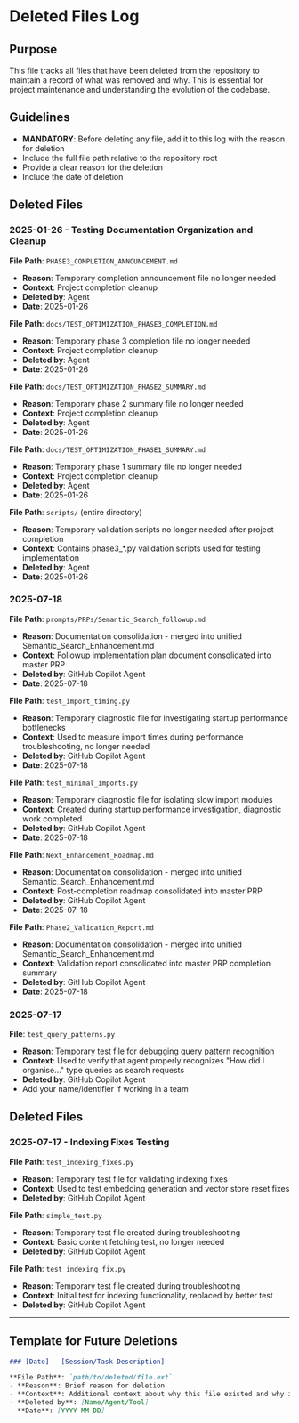 # Deleted Files Log

## Purpose
This file tracks all files that have been deleted from the repository to maintain a record of what was removed and why. This is essential for project maintenance and understanding the evolution of the codebase.

## Guidelines
- **MANDATORY**: Before deleting any file, add it to this log with the reason for deletion
- Include the full file path relative to the repository root
- Provide a clear reason for the deletion
- Include the date of deletion

## Deleted Files

### 2025-01-26 - Testing Documentation Organization and Cleanup
**File Path**: `PHASE3_COMPLETION_ANNOUNCEMENT.md`
- **Reason**: Temporary completion announcement file no longer needed
- **Context**: Project completion cleanup
- **Deleted by**: Agent
- **Date**: 2025-01-26

**File Path**: `docs/TEST_OPTIMIZATION_PHASE3_COMPLETION.md`
- **Reason**: Temporary phase 3 completion file no longer needed
- **Context**: Project completion cleanup
- **Deleted by**: Agent
- **Date**: 2025-01-26

**File Path**: `docs/TEST_OPTIMIZATION_PHASE2_SUMMARY.md`
- **Reason**: Temporary phase 2 summary file no longer needed
- **Context**: Project completion cleanup
- **Deleted by**: Agent
- **Date**: 2025-01-26

**File Path**: `docs/TEST_OPTIMIZATION_PHASE1_SUMMARY.md`
- **Reason**: Temporary phase 1 summary file no longer needed
- **Context**: Project completion cleanup
- **Deleted by**: Agent
- **Date**: 2025-01-26

**File Path**: `scripts/` (entire directory)
- **Reason**: Temporary validation scripts no longer needed after project completion
- **Context**: Contains phase3_*.py validation scripts used for testing implementation
- **Deleted by**: Agent
- **Date**: 2025-01-26

### 2025-07-18
**File Path**: `prompts/PRPs/Semantic_Search_followup.md`
- **Reason**: Documentation consolidation - merged into unified Semantic_Search_Enhancement.md
- **Context**: Followup implementation plan document consolidated into master PRP
- **Deleted by**: GitHub Copilot Agent
- **Date**: 2025-07-18

**File Path**: `test_import_timing.py`
- **Reason**: Temporary diagnostic file for investigating startup performance bottlenecks
- **Context**: Used to measure import times during performance troubleshooting, no longer needed
- **Deleted by**: GitHub Copilot Agent
- **Date**: 2025-07-18

**File Path**: `test_minimal_imports.py`
- **Reason**: Temporary diagnostic file for isolating slow import modules
- **Context**: Created during startup performance investigation, diagnostic work completed
- **Deleted by**: GitHub Copilot Agent
- **Date**: 2025-07-18

**File Path**: `Next_Enhancement_Roadmap.md`
- **Reason**: Documentation consolidation - merged into unified Semantic_Search_Enhancement.md
- **Context**: Post-completion roadmap consolidated into master PRP
- **Deleted by**: GitHub Copilot Agent
- **Date**: 2025-07-18

**File Path**: `Phase2_Validation_Report.md`
- **Reason**: Documentation consolidation - merged into unified Semantic_Search_Enhancement.md
- **Context**: Validation report consolidated into master PRP completion summary
- **Deleted by**: GitHub Copilot Agent
- **Date**: 2025-07-18

### 2025-07-17
**File**: `test_query_patterns.py`
- **Reason**: Temporary test file for debugging query pattern recognition
- **Context**: Used to verify that agent properly recognizes "How did I organise..." type queries as search requests
- **Deleted by**: GitHub Copilot Agent
- Add your name/identifier if working in a team

## Deleted Files

### 2025-07-17 - Indexing Fixes Testing

**File Path**: `test_indexing_fixes.py`
- **Reason**: Temporary test file for validating indexing fixes
- **Context**: Used to test embedding generation and vector store reset fixes
- **Deleted by**: GitHub Copilot Agent

**File Path**: `simple_test.py`
- **Reason**: Temporary test file created during troubleshooting
- **Context**: Basic content fetching test, no longer needed
- **Deleted by**: GitHub Copilot Agent

**File Path**: `test_indexing_fix.py`
- **Reason**: Temporary test file created during troubleshooting
- **Context**: Initial test for indexing functionality, replaced by better test
- **Deleted by**: GitHub Copilot Agent

---

## Template for Future Deletions

```markdown
### [Date] - [Session/Task Description]

**File Path**: `path/to/deleted/file.ext`
- **Reason**: Brief reason for deletion
- **Context**: Additional context about why this file existed and why it's being removed
- **Deleted by**: [Name/Agent/Tool]
- **Date**: [YYYY-MM-DD]
```
